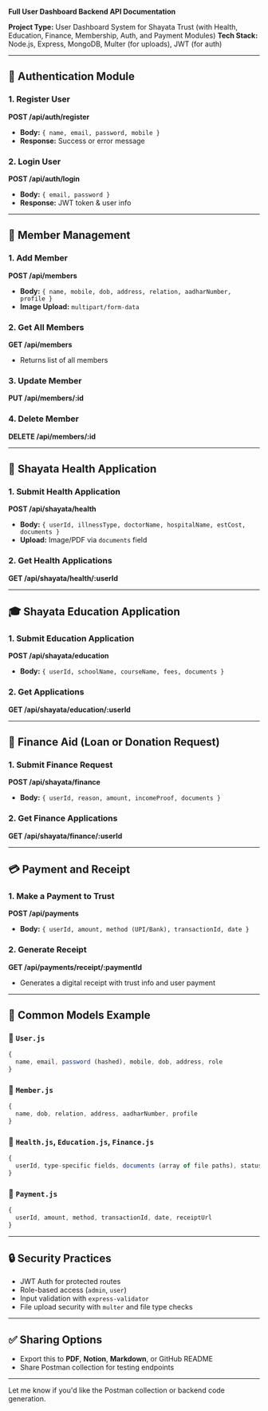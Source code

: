**Full User Dashboard Backend API Documentation**

**Project Type:** User Dashboard System for Shayata Trust (with Health, Education, Finance, Membership, Auth, and Payment Modules)
**Tech Stack:** Node.js, Express, MongoDB, Multer (for uploads), JWT (for auth)

---

## 🔐 Authentication Module

### 1. **Register User**

**POST /api/auth/register**

* **Body:** `{ name, email, password, mobile }`
* **Response:** Success or error message

### 2. **Login User**

**POST /api/auth/login**

* **Body:** `{ email, password }`
* **Response:** JWT token & user info

---

## 👤 Member Management

### 1. **Add Member**

**POST /api/members**

* **Body:** `{ name, mobile, dob, address, relation, aadharNumber, profile }`
* **Image Upload:** `multipart/form-data`

### 2. **Get All Members**

**GET /api/members**

* Returns list of all members

### 3. **Update Member**

**PUT /api/members/\:id**

### 4. **Delete Member**

**DELETE /api/members/\:id**

---

## 🏥 Shayata Health Application

### 1. **Submit Health Application**

**POST /api/shayata/health**

* **Body:** `{ userId, illnessType, doctorName, hospitalName, estCost, documents }`
* **Upload:** Image/PDF via `documents` field

### 2. **Get Health Applications**

**GET /api/shayata/health/\:userId**

---

## 🎓 Shayata Education Application

### 1. **Submit Education Application**

**POST /api/shayata/education**

* **Body:** `{ userId, schoolName, courseName, fees, documents }`

### 2. **Get Applications**

**GET /api/shayata/education/\:userId**

---

## 💸 Finance Aid (Loan or Donation Request)

### 1. **Submit Finance Request**

**POST /api/shayata/finance**

* **Body:** `{ userId, reason, amount, incomeProof, documents }`

### 2. **Get Finance Applications**

**GET /api/shayata/finance/\:userId**

---

## 💳 Payment and Receipt

### 1. **Make a Payment to Trust**

**POST /api/payments**

* **Body:** `{ userId, amount, method (UPI/Bank), transactionId, date }`

### 2. **Generate Receipt**

**GET /api/payments/receipt/\:paymentId**

* Generates a digital receipt with trust info and user payment

---

## 🧾 Common Models Example

### 📄 `User.js`

```js
{
  name, email, password (hashed), mobile, dob, address, role
}
```

### 📄 `Member.js`

```js
{
  name, dob, relation, address, aadharNumber, profile
}
```

### 📄 `Health.js`, `Education.js`, `Finance.js`

```js
{
  userId, type-specific fields, documents (array of file paths), status
}
```

### 📄 `Payment.js`

```js
{
  userId, amount, method, transactionId, date, receiptUrl
}
```

---

## 🔒 Security Practices

* JWT Auth for protected routes
* Role-based access (`admin`, `user`)
* Input validation with `express-validator`
* File upload security with `multer` and file type checks

---

## ✅ Sharing Options

* Export this to **PDF**, **Notion**, **Markdown**, or GitHub README
* Share Postman collection for testing endpoints

---

Let me know if you'd like the Postman collection or backend code generation.
